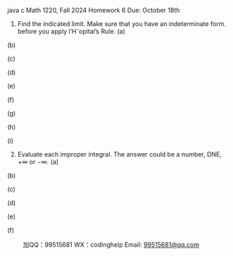 java c
Math 1220, Fall 2024
Homework 6
Due: October 18th
1. Find the indicated limit. Make sure that you have an indeterminate form. before you apply l’Hˆopital’s Rule.
(a) 


(b) 


(c) 


(d) 


(e) 


(f) 


(g) 

(h) 


(i) 


2. Evaluate each improper integral. The answer could be a number, DNE, +∞ or −∞.
(a) 


(b) 


(c) 


(d) 


(e) 


(f) 











         
加QQ：99515681  WX：codinghelp  Email: 99515681@qq.com
